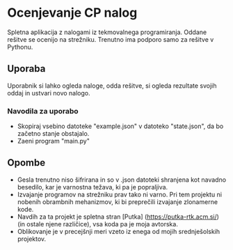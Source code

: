 # Ocenjevanje CP nalog

Spletna aplikacija z nalogami iz tekmovalnega programiranja. Oddane rešitve se ocenijo na strežniku. Trenutno ima podporo samo za rešitve v Pythonu.

## Uporaba

Uporabnik si lahko ogleda naloge, odda rešitve, si ogleda rezultate svojih oddaj in ustvari novo nalogo.

### Navodila za uporabo
* Skopiraj vsebino datoteke "example.json" v datoteko "state.json", da bo začetno stanje obstajalo.
* Zaeni program "main.py"

## Opombe

* Gesla trenutno niso šifrirana in so v .json datoteki shranjena kot navadno besedilo, kar je varnostna težava, ki pa je popraljiva.
* Izvajanje programov na strežniku prav tako ni varno. Pri tem projektu ni nobenih obrambnih mehanizmov, ki bi preprečili izvajanje zlonamerne kode.
* Navdih za ta projekt je spletna stran [Putka] (https://putka-rtk.acm.si/) (in ostale njene različice), vsa koda pa je moja avtorska.
* Oblikovanje je v precejšnji meri vzeto iz enega od mojih srednješolskih projektov.
